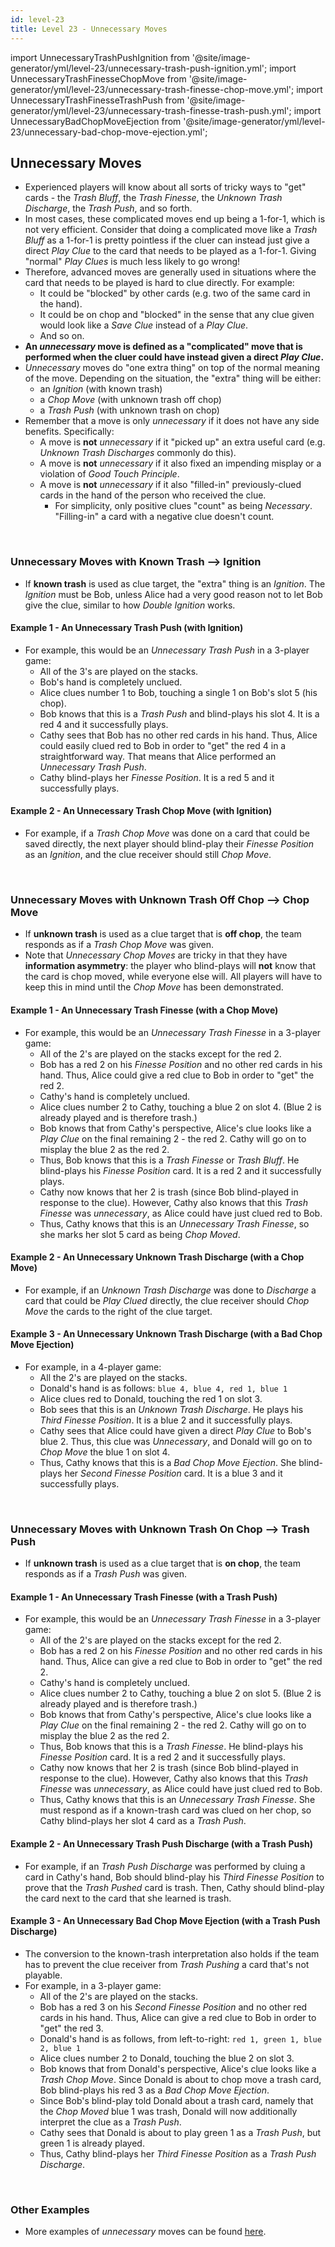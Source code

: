 ```yaml
---
id: level-23
title: Level 23 - Unnecessary Moves
---
```


import UnnecessaryTrashPushIgnition from '@site/image-generator/yml/level-23/unnecessary-trash-push-ignition.yml';
import UnnecessaryTrashFinesseChopMove from '@site/image-generator/yml/level-23/unnecessary-trash-finesse-chop-move.yml';
import UnnecessaryTrashFinesseTrashPush from '@site/image-generator/yml/level-23/unnecessary-trash-finesse-trash-push.yml';
import UnnecessaryBadChopMoveEjection from '@site/image-generator/yml/level-23/unnecessary-bad-chop-move-ejection.yml';

## Unnecessary Moves

- Experienced players will know about all sorts of tricky ways to "get" cards - the *Trash Bluff*, the *Trash Finesse*, the *Unknown Trash Discharge*, the *Trash Push*, and so forth.
- In most cases, these complicated moves end up being a 1-for-1, which is not very efficient. Consider that doing a complicated move like a *Trash Bluff* as a 1-for-1 is pretty pointless if the cluer can instead just give a direct *Play Clue* to the card that needs to be played as a 1-for-1. Giving "normal" *Play Clues* is much less likely to go wrong!
- Therefore, advanced moves are generally used in situations where the card that needs to be played is hard to clue directly. For example:
  - It could be "blocked" by other cards (e.g. two of the same card in the hand).
  - It could be on chop and "blocked" in the sense that any clue given would look like a *Save Clue* instead of a *Play Clue*.
  - And so on.
- **An *unnecessary* move is defined as a "complicated" move that is performed when the cluer could have instead given a direct *Play Clue*.**
- *Unnecessary* moves do "one extra thing" on top of the normal meaning of the move. Depending on the situation, the "extra" thing will be either:
  - an *Ignition* (with known trash)
  - a *Chop Move* (with unknown trash off chop)
  - a *Trash Push* (with unknown trash on chop)
- Remember that a move is only *unnecessary* if it does not have any side benefits. Specifically:
  - A move is **not** *unnecessary* if it "picked up" an extra useful card (e.g. *Unknown Trash Discharges* commonly do this).
  - A move is **not** *unnecessary* if it also fixed an impending misplay or a violation of *Good Touch Principle*.
  - A move is **not** *unnecessary* if it also "filled-in" previously-clued cards in the hand of the person who received the clue.
    - For simplicity, only positive clues "count" as being *Necessary*. "Filling-in" a card with a negative clue doesn't count.

<br />

### Unnecessary Moves with Known Trash --> Ignition

- If **known trash** is used as clue target, the "extra" thing is an *Ignition*. The *Ignition* must be Bob, unless Alice had a very good reason not to let Bob give the clue, similar to how *Double Ignition* works.

#### Example 1 - An Unnecessary Trash Push (with Ignition)

- For example, this would be an *Unnecessary Trash Push* in a 3-player game:
  - All of the 3's are played on the stacks.
  - Bob's hand is completely unclued.
  - Alice clues number 1 to Bob, touching a single 1 on Bob's slot 5 (his chop).
  - Bob knows that this is a *Trash Push* and blind-plays his slot 4. It is a red 4 and it successfully plays.
  - Cathy sees that Bob has no other red cards in his hand. Thus, Alice could easily clued red to Bob in order to "get" the red 4 in a straightforward way. That means that Alice performed an *Unnecessary Trash Push*.
  - Cathy blind-plays her *Finesse Position*. It is a red 5 and it successfully plays.

<UnnecessaryTrashPushIgnition />

#### Example 2 - An Unnecessary Trash Chop Move (with Ignition)

- For example, if a *Trash Chop Move* was done on a card that could be saved directly, the next player should blind-play their *Finesse Position* as an *Ignition*, and the clue receiver should still *Chop Move*.

<br />

### Unnecessary Moves with Unknown Trash Off Chop --> Chop Move

- If **unknown trash** is used as a clue target that is **off chop**, the team responds as if a *Trash Chop Move* was given.
- Note that *Unnecessary Chop Moves* are tricky in that they have **information asymmetry**: the player who blind-plays will **not** know that the card is chop moved, while everyone else will. All players will have to keep this in mind until the *Chop Move* has been demonstrated.

#### Example 1 - An Unnecessary Trash Finesse (with a Chop Move)

- For example, this would be an *Unnecessary Trash Finesse* in a 3-player game:
  - All of the 2's are played on the stacks except for the red 2.
  - Bob has a red 2 on his *Finesse Position* and no other red cards in his hand. Thus, Alice could give a red clue to Bob in order to "get" the red 2.
  - Cathy's hand is completely unclued.
  - Alice clues number 2 to Cathy, touching a blue 2 on slot 4. (Blue 2 is already played and is therefore trash.)
  - Bob knows that from Cathy's perspective, Alice's clue looks like a *Play Clue* on the final remaining 2 - the red 2. Cathy will go on to misplay the blue 2 as the red 2.
  - Thus, Bob knows that this is a *Trash Finesse* or *Trash Bluff*. He blind-plays his *Finesse Position* card. It is a red 2 and it successfully plays.
  - Cathy now knows that her 2 is trash (since Bob blind-played in response to the clue). However, Cathy also knows that this *Trash Finesse* was *unnecessary*, as Alice could have just clued red to Bob.
  - Thus, Cathy knows that this is an *Unnecessary Trash Finesse*, so she marks her slot 5 card as being *Chop Moved*.

<UnnecessaryTrashFinesseChopMove />

#### Example 2 - An Unnecessary Unknown Trash Discharge (with a Chop Move)

- For example, if an *Unknown Trash Discharge* was done to *Discharge* a card that could be *Play Clued* directly, the clue receiver should *Chop Move* the cards to the right of the clue target.

#### Example 3 - An Unnecessary Unknown Trash Discharge (with a Bad Chop Move Ejection)

- For example, in a 4-player game:
  - All the 2's are played on the stacks.
  - Donald's hand is as follows: `blue 4, blue 4, red 1, blue 1`
  - Alice clues red to Donald, touching the red 1 on slot 3.
  - Bob sees that this is an *Unknown Trash Discharge*. He plays his *Third Finesse Position*. It is a blue 2 and it successfully plays.
  - Cathy sees that Alice could have given a direct *Play Clue* to Bob's blue 2. Thus, this clue was *Unnecessary*, and Donald will go on to *Chop Move* the blue 1 on slot 4.
  - Thus, Cathy knows that this is a *Bad Chop Move Ejection*. She blind-plays her *Second Finesse Position* card. It is a blue 3 and it successfully plays.

<br />

### Unnecessary Moves with Unknown Trash On Chop --> Trash Push

- If **unknown trash** is used as a clue target that is **on chop**, the team responds as if a *Trash Push* was given.

#### Example 1 - An Unnecessary Trash Finesse (with a Trash Push)

- For example, this would be an *Unnecessary Trash Finesse* in a 3-player game:
  - All of the 2's are played on the stacks except for the red 2.
  - Bob has a red 2 on his *Finesse Position* and no other red cards in his hand. Thus, Alice can give a red clue to Bob in order to "get" the red 2.
  - Cathy's hand is completely unclued.
  - Alice clues number 2 to Cathy, touching a blue 2 on slot 5. (Blue 2 is already played and is therefore trash.)
  - Bob knows that from Cathy's perspective, Alice's clue looks like a *Play Clue* on the final remaining 2 - the red 2. Cathy will go on to misplay the blue 2 as the red 2.
  - Thus, Bob knows that this is a *Trash Finesse*. He blind-plays his *Finesse Position* card. It is a red 2 and it successfully plays.
  - Cathy now knows that her 2 is trash (since Bob blind-played in response to the clue). However, Cathy also knows that this *Trash Finesse* was *unnecessary*, as Alice could have just clued red to Bob.
  - Thus, Cathy knows that this is an *Unnecessary Trash Finesse*. She must respond as if a known-trash card was clued on her chop, so Cathy blind-plays her slot 4 card as a *Trash Push*.

<UnnecessaryTrashFinesseTrashPush />

#### Example 2 - An Unnecessary Trash Push Discharge (with a Trash Push)

- For example, if an *Trash Push Discharge* was performed by cluing a card in Cathy's hand, Bob should blind-play his *Third Finesse Position* to prove that the *Trash Pushed* card is trash. Then, Cathy should blind-play the card next to the card that she learned is trash.

#### Example 3 - An Unnecessary Bad Chop Move Ejection (with a Trash Push Discharge)

- The conversion to the known-trash interpretation also holds if the team has to prevent the clue receiver from *Trash Pushing* a card that's not playable.
- For example, in a 3-player game:
  - All of the 2's are played on the stacks.
  - Bob has a red 3 on his *Second Finesse Position* and no other red cards in his hand. Thus, Alice can give a red clue to Bob in order to "get" the red 3.
  - Donald's hand is as follows, from left-to-right: `red 1, green 1, blue 2, blue 1`
  - Alice clues number 2 to Donald, touching the blue 2 on slot 3.
  - Bob knows that from Donald's perspective, Alice's clue looks like a *Trash Chop Move*. Since Donald is about to chop move a trash card, Bob blind-plays his red 3 as a *Bad Chop Move Ejection*.
  - Since Bob's blind-play told Donald about a trash card, namely that the *Chop Moved* blue 1 was trash, Donald will now additionally interpret the clue as a *Trash Push*.
  - Cathy sees that Donald is about to play green 1 as a *Trash Push*, but green 1 is already played.
  - Thus, Cathy blind-plays her *Third Finesse Position* as a *Trash Push Discharge*.

<UnnecessaryBadChopMoveEjection />

<br />

### Other Examples

- More examples of *unnecessary* moves can be found [here](examples/unnecessary.md).
